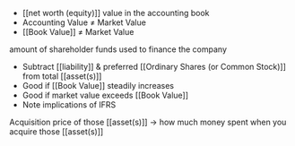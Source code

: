 - [[net worth (equity)]] value in the accounting book
- Accounting Value $\ne$ Market Value
- [[Book Value]] $\ne$ Market Value

amount of shareholder funds used to finance the company
- Subtract [[liability]] & preferred [[Ordinary Shares (or Common Stock)]] from total [[asset(s)]]
- Good if [[Book Value]] steadily increases
- Good if market value exceeds [[Book Value]]
- Note implications of IFRS

Acquisition price of those [[asset(s)]] $\rightarrow$ how much money spent when you acquire those [[asset(s)]]